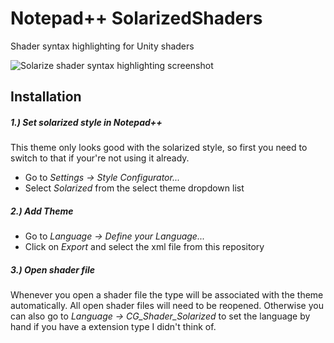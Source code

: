 # Notepad++ SolarizedShaders
Shader syntax highlighting for Unity shaders

![Solarize shader syntax highlighting screenshot](https://i.imgur.com/8SccLYq.png)

## Installation

##### 1.) Set solarized style in Notepad++
This theme only looks good with the solarized style, so first you need to switch to that if your're not using it already.
* Go to _Settings -> Style Configurator..._
* Select _Solarized_ from the select theme dropdown list

##### 2.) Add Theme
* Go to _Language -> Define your Language..._
* Click on _Export_ and select the xml file from this repository

##### 3.) Open shader file
Whenever you open a shader file the type will be associated with the theme automatically. All open shader files will need to be reopened. Otherwise you can also go to _Language -> CG_Shader_Solarized_ to set the language by hand if you have a extension type I didn't think of.
